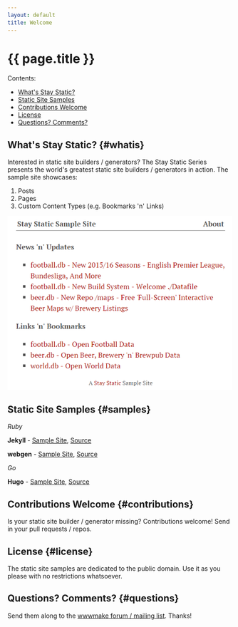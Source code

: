 ```yaml
---
layout: default
title: Welcome
---
```


# {{ page.title }}


<div class="toc" markdown="1">
Contents:

* [What's Stay Static?](#whatis)
* [Static Site Samples](#samples)
* [Contributions Welcome](#contributions)
* [License](#license)
* [Questions? Comments?](#questions)
</div>


## What's Stay Static?  {#whatis}

Interested in static site builders / generators?
The Stay Static Series presents the world's greatest static site builders / generators in action.
The sample site showcases:
    
1. Posts
2. Pages
3. Custom Content Types (e.g. Bookmarks 'n' Links)

![](i/samplesite.png)


## Static Site Samples  {#samples}

_Ruby_

**Jekyll** - [Sample Site](http://staystatic.github.io/sites/jekyll), [Source](https://github.com/staystatic/jekyll)

**webgen** - [Sample Site](http://staystatic.github.io/sites/webgen), [Source](https://github.com/staystatic/webgen)


_Go_

**Hugo** - [Sample Site](http://staystatic.github.io/sites/hugo), [Source](https://github.com/staystatic/hugo)


<!--
_JavaScript_

**Metalsmith** - [Sample Site](http://staystatic.github.io/sites/metalsmith), [Source](https://github.com/staystatic/metalsmith)
-->

## Contributions Welcome  {#contributions}

Is your static site builder / generator missing? Contributions welcome!
Send in your pull requests / repos.


## License  {#license}

The static site samples are dedicated to the public domain. 
Use it as you please with no restrictions whatsoever.


## Questions? Comments?   {#questions}

Send them along to the [wwwmake forum / mailing list](http://groups.google.com/group/wwwmake). Thanks!


